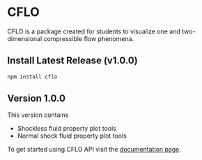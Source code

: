 # CFLO

CFLO is a package created for students to visualize one and two-dimensional compressible flow phenomena.

## Install Latest Release (v1.0.0) 
```Bash 
npm install cflo
```
## Version 1.0.0
This version contains
* Shockless fluid property plot tools 
* Normal shock fluid property plot tools 

To get started using CFLO API visit the [documentation page](https://cflo.readthedocs.io/en/latest/).




